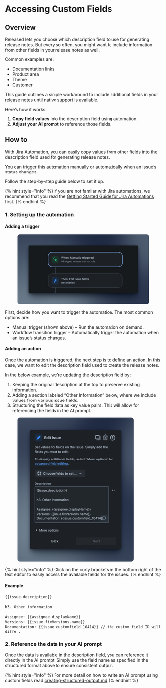 # Accessing Custom Fields

## Overview

Released lets you choose which description field to use for generating release notes. But every so often, you might want to include information from other fields in your release notes as well.&#x20;

Common examples are:&#x20;

* Documentation links
* Product area
* Theme
* Customer

This guide outlines a simple workaround to include additional fields in your release notes until native support is available.

Here’s how it works:

1. **Copy field values** into the description field using automation.
2. **Adjust your AI prompt** to reference those fields.

## How to

With Jira Automation, you can easily copy values from other fields into the description field used for generating release notes.

You can trigger this automation manually or automatically when an issue’s status changes.

Follow the step-by-step guide below to set it up.&#x20;

{% hint style="info" %}
If you are not familar with Jira automations, we recommend that you read the [Getting Started Guide for Jira Automations ](https://www.atlassian.com/software/jira/guides/automation/overview)first.&#x20;
{% endhint %}

### 1. Setting up the automation

#### Adding a trigger

<figure><img src="../.gitbook/assets/Jira Automation - Trigger.png" alt=""><figcaption></figcaption></figure>

First, decide how you want to trigger the automation. The most common options are:

* Manual trigger (shown above) – Run the automation on demand.
* Workflow transition trigger – Automatically trigger the automation when an issue’s status changes.

#### Adding an action

Once the automation is triggered, the next step is to define an action. In this case, we want to edit the description field used to create the release notes.&#x20;

In the below example, we’re updating the description field by:

1. Keeping the original description at the top to preserve existing information.
2. Adding a section labeled “Other Information” below, where we include values from various issue fields.
3. Structuring the field data as key value pairs. This will allow for referencing the fields in the AI prompt.&#x20;

<figure><img src="../.gitbook/assets/Jira Automation - Edit Action.png" alt="" width="375"><figcaption></figcaption></figure>

{% hint style="info" %}
Click on the curly brackets in the bottom right of the text editor to easily access the available fields for the issues.&#x20;
{% endhint %}

#### Example

```
{{issue.description}}

h3. Other information

Assignee: {{assignee.displayName}}
Versions: {{issue.fixVersions.name}}
Documentation: {{issue.customfield_10414}} // the custom field ID will differ.
```

### 2. Reference the data in your AI prompt

Once the data is available in the description field, you can reference it directly in the AI prompt. Simply use the field name as specified in the structured format above to ensure consistent output.

{% hint style="info" %}
For more detail on how to write an AI prompt using custom fields read [creating-structured-output.md](../resources/ai-tips/creating-structured-output.md "mention")
{% endhint %}

